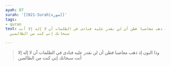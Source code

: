```yaml
---
ayah: 87
surah: '[[021-Surah|سورة]]'
tags:
- quran
text: وذا النون إذ ذهب مغاضبا فظن أن لن نقدر عليه فنادى في الظلمات أن لا إله إلا أنت
  سبحانك إني كنت من الظالمين

---
```

> وذا النون إذ ذهب مغاضبا فظن أن لن نقدر عليه فنادى في الظلمات أن لا إله إلا أنت سبحانك إني كنت من الظالمين
